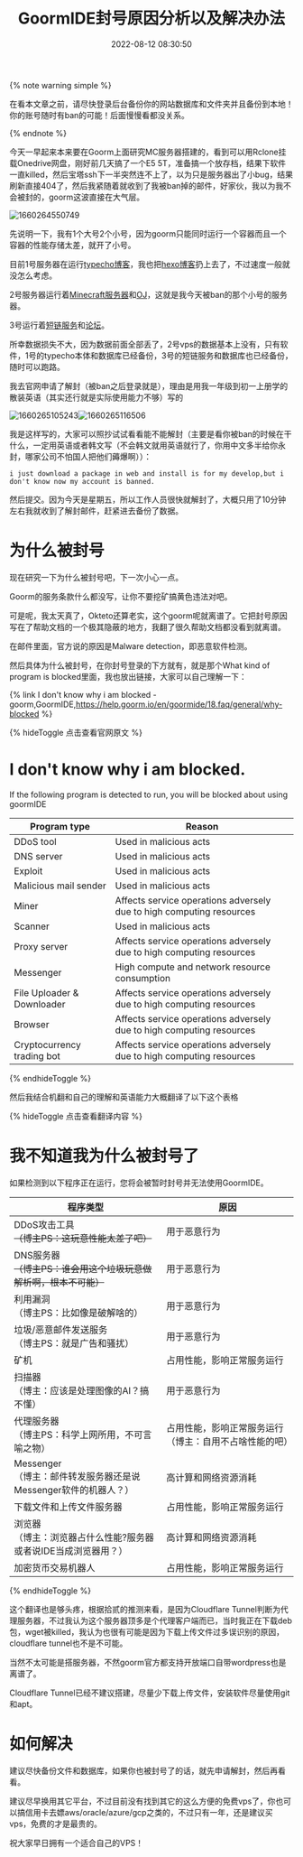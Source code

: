 ﻿---
title: GoormIDE封号原因分析以及解决办法
abbrlink: 3ee11b0f
cover: https://bu.dusays.com/2022/09/01/63103a66d8213.webp
tags:
  - 白嫖
  - 建站
  - 服务器
  - 干货教程
  - 推荐文章
  - goorm
categories:
  - 白嫖教程
swiper_index: 5
description: 白嫖Goorm的用户速看！紧急！
date: 2022-08-12 08:30:50
updated: 2022-09-11 21:23:03
---

{% note warning simple %}

在看本文章之前，请尽快登录后台备份你的网站数据库和文件夹并且备份到本地！你的账号随时有ban的可能！后面慢慢看都没关系。

{% endnote %}

今天一早起来本来要在Goorm上面研究MC服务器搭建的，看到可以用Rclone挂载Onedrive网盘，刚好前几天搞了一个E5 5T，准备搞一个放存档，结果下软件一直killed，然后宝塔ssh下一半突然连不上了，以为只是服务器出了小bug，结果刷新直接404了，然后我紧随着就收到了我被ban掉的邮件，好家伙，我以为我不会被封的，goorm这波直接在大气层。

![1660264550749](https://cdn1.tianli0.top/gh/LYXOfficial/LYXOfficial.github.io/image/whygoormbanned/1660264550749.png)

先说明一下，我有1个大号2个小号，因为goorm只能同时运行一个容器而且一个容器的性能存储太差，就开了小号。

目前1号服务器在运行[typecho博客](https://tc.yisous.xyz)，我也把[hexo博客](https://vps.yisous.xyz)扔上去了，不过速度一般就没怎么考虑。

2号服务器运行着[Minecraft服务器](https://mc.yisous.xyz)和[OJ](https://oj.yisous.xyz)，这就是我今天被ban的那个小号的服务器。

3号运行着[短链服务](https://yisous.tk)和[论坛](https://bbs.yisous.xyz)。

所幸数据损失不大，因为数据前面全部丢了，2号vps的数据基本上没有，只有软件，1号的typecho本体和数据库已经备份，3号的短链服务和数据库也已经备份，随时可以跑路。

我去官网申请了解封（被ban之后登录就是），理由是用我一年级到初一上册学的散装英语（其实还行就是实际使用能力不够）写的

![1660265105243](https://cdn1.tianli0.top/gh/LYXOfficial/LYXOfficial.github.io/image/whygoormbanned/1660265105243.png)![1660265116506](https://cdn1.tianli0.top/gh/LYXOfficial/LYXOfficial.github.io/image/whygoormbanned/1660265116506.png)

我是这样写的，大家可以照抄试试看看能不能解封（主要是看你被ban的时候在干什么，一定用英语或者韩文写（不会韩文就用英语就行了，你用中文多半给你永封，哪家公司不怕国人把他们薅爆啊））：

`i just download a package in web and install is for my develop,but i don't know now my account is banned.`

然后提交。因为今天是星期五，所以工作人员很快就解封了，大概只用了10分钟左右我就收到了解封邮件，赶紧进去备份了数据。

# 为什么被封号

现在研究一下为什么被封号吧，下一次小心一点。

Goorm的服务条款什么都没写，让你不要挖矿搞黄色违法对吧。

可是呢，我太天真了，Okteto还算老实，这个goorm呢就离谱了。它把封号原因写在了帮助文档的一个极其隐蔽的地方，我翻了很久帮助文档都没看到就离谱。

在邮件里面，官方说的原因是Malware detection，即恶意软件检测。

然后具体为什么被封号，在你封号登录的下方就有，就是那个What kind of program is blocked里面，我也放出链接，大家可以自己理解一下：

{% link I don't know why i am blocked - goorm,GoormIDE,https://help.goorm.io/en/goormide/18.faq/general/why-blocked %}

{% hideToggle 点击查看官网原文 %}

# I don't know why i am blocked.

If the following program is detected to run, you will be blocked about using goormIDE

| Program type               | Reason                                                               |
| -------------------------- | -------------------------------------------------------------------- |
| DDoS tool                  | Used in malicious acts                                               |
| DNS server                 | Used in malicious acts                                               |
| Exploit                    | Used in malicious acts                                               |
| Malicious mail sender      | Used in malicious acts                                               |
| Miner                      | Affects service operations adversely due to high computing resources |
| Scanner                    | Used in malicious acts                                               |
| Proxy server               | Affects service operations adversely due to high computing resources |
| Messenger                  | High compute and network resource consumption                        |
| File Uploader & Downloader | Affects service operations adversely due to high computing resources |
| Browser                    | Affects service operations adversely due to high computing resources |
| Cryptocurrency trading bot | Affects service operations adversely due to high computing resources |

{% endhideToggle %}

然后我结合机翻和自己的理解和英语能力大概翻译了以下这个表格

{% hideToggle 点击查看翻译内容 %}

# 我不知道我为什么被封号了

如果检测到以下程序正在运行，您将会被暂时封号并无法使用GoormIDE。

| 程序类型                                                               | 原因                                                   |
| ---------------------------------------------------------------------- | ------------------------------------------------------ |
| DDoS攻击工具<br />~~（博主PS：这玩意性能太差了吧）~~                  | 用于恶意行为                                           |
| DNS服务器<br />~~（博主PS：谁会用这个垃圾玩意做解析啊，根本不可能）~~ | 用于恶意行为                                           |
| 利用漏洞<br />（博主PS：比如像是破解啥的）                             | 用于恶意行为                                           |
| 垃圾/恶意邮件发送服务<br />（博主PS：就是广告和骚扰）                  | 用于恶意行为                                           |
| 矿机                                                                   | 占用性能，影响正常服务运行                             |
| 扫描器<br />（博主：应该是处理图像的AI？搞不懂）                       | 用于恶意行为                                           |
| 代理服务器<br />（博主PS：科学上网所用，不可言喻之物）                 | 占用性能，影响正常服务运行（博主：自用不占啥性能的吧） |
| Messenger<br />（博主：邮件转发服务器还是说Messenger软件的机器人？）   | 高计算和网络资源消耗                                   |
| 下载文件和上传文件服务器                                               | 占用性能，影响正常服务运行                             |
| 浏览器<br />（博主：浏览器占什么性能?服务器或者说IDE当成浏览器用？）   | 高计算和网络资源消耗                                   |
| 加密货币交易机器人                                                     | 占用性能，影响正常服务运行                             |

{% endhideToggle %}

这个翻译也是够头疼，根据拾贰的推测来看，是因为Cloudflare Tunnel判断为代理服务器，不过我认为这个服务器顶多是个代理客户端而已，当时我正在下载deb包，wget被killed，我认为也很有可能是因为下载上传文件过多误识别的原因，cloudflare tunnel也不是不可能。

当然不太可能是搭服务器，不然goorm官方都支持开放端口自带wordpress也是离谱了。

Cloudflare Tunnel已经不建议搭建，尽量少下载上传文件，安装软件尽量使用git和apt。

# 如何解决

建议尽快备份文件和数据库，如果你也被封号了的话，就先申请解封，然后再看看。

建议尽早换用其它平台，不过目前没有找到其它的这么方便的免费vps了，你也可以搞信用卡去嫖aws/oracle/azure/gcp之类的，不过只有一年，还是建议买vps，免费的才是最贵的。

祝大家早日拥有一个适合自己的VPS！
